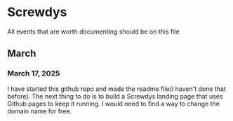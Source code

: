 # Screwdys
All events that are worth documenting should be on this file

## March
### March 17, 2025
I have started this github repo and made the readme file(I haven't done that before). The next thing to do is to build a Screwdys landing page that uses Github pages to keep it running. I would need to find a way to change the domain name for free. 
